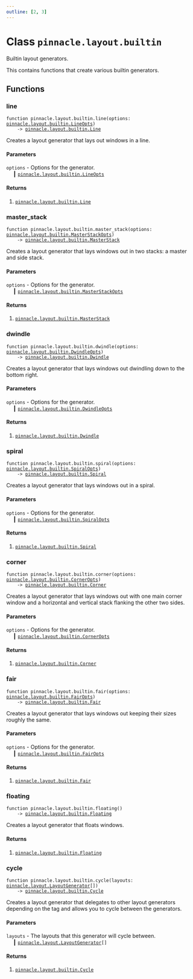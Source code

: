 ```yaml
---
outline: [2, 3]
---
```


# Class `pinnacle.layout.builtin`


Builtin layout generators.

This contains functions that create various builtin generators.



## Functions

### <Badge type="function" text="function" /> line

<div class="language-lua"><pre><code>function pinnacle.layout.builtin.line(options: <a href="/lua-reference/main/classes/pinnacle.layout.builtin.LineOpts">pinnacle.layout.builtin.LineOpts</a>)
    -> <a href="/lua-reference/main/classes/pinnacle.layout.builtin.Line">pinnacle.layout.builtin.Line</a></code></pre></div>

Creates a layout generator that lays out windows in a line.



#### Parameters

`options` - Options for the generator.<br>
&emsp; ┃ <code><a href="/lua-reference/main/classes/pinnacle.layout.builtin.LineOpts">pinnacle.layout.builtin.LineOpts</a></code><br>



#### Returns

1. <code><a href="/lua-reference/main/classes/pinnacle.layout.builtin.Line">pinnacle.layout.builtin.Line</a></code>




### <Badge type="function" text="function" /> master_stack

<div class="language-lua"><pre><code>function pinnacle.layout.builtin.master_stack(options: <a href="/lua-reference/main/classes/pinnacle.layout.builtin.MasterStackOpts">pinnacle.layout.builtin.MasterStackOpts</a>)
    -> <a href="/lua-reference/main/classes/pinnacle.layout.builtin.MasterStack">pinnacle.layout.builtin.MasterStack</a></code></pre></div>

Creates a layout generator that lays windows out in two stacks: a master and side stack.


#### Parameters

`options` - Options for the generator.<br>
&emsp; ┃ <code><a href="/lua-reference/main/classes/pinnacle.layout.builtin.MasterStackOpts">pinnacle.layout.builtin.MasterStackOpts</a></code><br>



#### Returns

1. <code><a href="/lua-reference/main/classes/pinnacle.layout.builtin.MasterStack">pinnacle.layout.builtin.MasterStack</a></code>




### <Badge type="function" text="function" /> dwindle

<div class="language-lua"><pre><code>function pinnacle.layout.builtin.dwindle(options: <a href="/lua-reference/main/classes/pinnacle.layout.builtin.DwindleOpts">pinnacle.layout.builtin.DwindleOpts</a>)
    -> <a href="/lua-reference/main/classes/pinnacle.layout.builtin.Dwindle">pinnacle.layout.builtin.Dwindle</a></code></pre></div>

Creates a layout generator that lays windows out dwindling down to the bottom right.



#### Parameters

`options` - Options for the generator.<br>
&emsp; ┃ <code><a href="/lua-reference/main/classes/pinnacle.layout.builtin.DwindleOpts">pinnacle.layout.builtin.DwindleOpts</a></code><br>



#### Returns

1. <code><a href="/lua-reference/main/classes/pinnacle.layout.builtin.Dwindle">pinnacle.layout.builtin.Dwindle</a></code>




### <Badge type="function" text="function" /> spiral

<div class="language-lua"><pre><code>function pinnacle.layout.builtin.spiral(options: <a href="/lua-reference/main/classes/pinnacle.layout.builtin.SpiralOpts">pinnacle.layout.builtin.SpiralOpts</a>)
    -> <a href="/lua-reference/main/classes/pinnacle.layout.builtin.Spiral">pinnacle.layout.builtin.Spiral</a></code></pre></div>

Creates a layout generator that lays windows out in a spiral.



#### Parameters

`options` - Options for the generator.<br>
&emsp; ┃ <code><a href="/lua-reference/main/classes/pinnacle.layout.builtin.SpiralOpts">pinnacle.layout.builtin.SpiralOpts</a></code><br>



#### Returns

1. <code><a href="/lua-reference/main/classes/pinnacle.layout.builtin.Spiral">pinnacle.layout.builtin.Spiral</a></code>




### <Badge type="function" text="function" /> corner

<div class="language-lua"><pre><code>function pinnacle.layout.builtin.corner(options: <a href="/lua-reference/main/classes/pinnacle.layout.builtin.CornerOpts">pinnacle.layout.builtin.CornerOpts</a>)
    -> <a href="/lua-reference/main/classes/pinnacle.layout.builtin.Corner">pinnacle.layout.builtin.Corner</a></code></pre></div>

Creates a layout generator that lays windows out with one main corner window and
a horizontal and vertical stack flanking the other two sides.



#### Parameters

`options` - Options for the generator.<br>
&emsp; ┃ <code><a href="/lua-reference/main/classes/pinnacle.layout.builtin.CornerOpts">pinnacle.layout.builtin.CornerOpts</a></code><br>



#### Returns

1. <code><a href="/lua-reference/main/classes/pinnacle.layout.builtin.Corner">pinnacle.layout.builtin.Corner</a></code>




### <Badge type="function" text="function" /> fair

<div class="language-lua"><pre><code>function pinnacle.layout.builtin.fair(options: <a href="/lua-reference/main/classes/pinnacle.layout.builtin.FairOpts">pinnacle.layout.builtin.FairOpts</a>)
    -> <a href="/lua-reference/main/classes/pinnacle.layout.builtin.Fair">pinnacle.layout.builtin.Fair</a></code></pre></div>

Creates a layout generator that lays windows out keeping their sizes roughly the same.



#### Parameters

`options` - Options for the generator.<br>
&emsp; ┃ <code><a href="/lua-reference/main/classes/pinnacle.layout.builtin.FairOpts">pinnacle.layout.builtin.FairOpts</a></code><br>



#### Returns

1. <code><a href="/lua-reference/main/classes/pinnacle.layout.builtin.Fair">pinnacle.layout.builtin.Fair</a></code>




### <Badge type="function" text="function" /> floating

<div class="language-lua"><pre><code>function pinnacle.layout.builtin.floating()
    -> <a href="/lua-reference/main/classes/pinnacle.layout.builtin.Floating">pinnacle.layout.builtin.Floating</a></code></pre></div>

Creates a layout generator that floats windows.




#### Returns

1. <code><a href="/lua-reference/main/classes/pinnacle.layout.builtin.Floating">pinnacle.layout.builtin.Floating</a></code>




### <Badge type="function" text="function" /> cycle

<div class="language-lua"><pre><code>function pinnacle.layout.builtin.cycle(layouts: <a href="/lua-reference/main/classes/pinnacle.layout.LayoutGenerator">pinnacle.layout.LayoutGenerator</a>[])
    -> <a href="/lua-reference/main/classes/pinnacle.layout.builtin.Cycle">pinnacle.layout.builtin.Cycle</a></code></pre></div>

Creates a layout generator that delegates to other layout generators depending on the tag
and allows you to cycle between the generators.



#### Parameters

`layouts` - The layouts that this generator will cycle between.<br>
&emsp; ┃ <code><a href="/lua-reference/main/classes/pinnacle.layout.LayoutGenerator">pinnacle.layout.LayoutGenerator</a>[]</code><br>



#### Returns

1. <code><a href="/lua-reference/main/classes/pinnacle.layout.builtin.Cycle">pinnacle.layout.builtin.Cycle</a></code>



